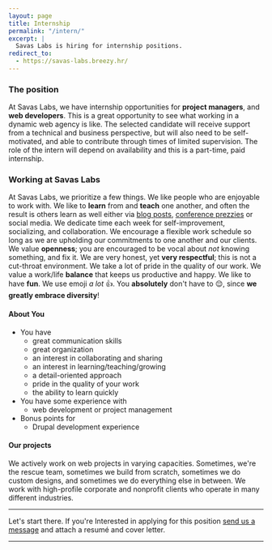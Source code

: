 ```yaml
---
layout: page
title: Internship
permalink: "/intern/"
excerpt: |
  Savas Labs is hiring for internship positions.
redirect_to:
  - https://savas-labs.breezy.hr/
---
```


### The position
At Savas Labs, we have internship opportunities for **project managers**, and
**web developers**. This is a great opportunity to see what working in a dynamic
web agency is like. The selected candidate will receive support from a technical
and business perspective, but will also need to be self-motivated, and able to
contribute through times of limited supervision. The role of the intern will
depend on availability and this is a part-time, paid internship.

### Working at Savas Labs
At Savas Labs, we prioritize a few things. We like people who are enjoyable to work
with. We like to **learn** from and **teach** one another, and often the result is others
 learn as well either via [blog posts](/blog),
 [conference prezzies](https://events.drupal.org/neworleans2016/sessions/total-value-ownership-drupal-8-and-beyond) or social media.
We dedicate time each week for self-improvement, socializing, and collaboration.
We encourage a flexible work schedule
so long as we are upholding our commitments to one another and our clients. We
value **openness**; you are encouraged to be vocal about _not_ knowing something,
and fix it. We are very honest, yet **very respectful**; this is not a cut-throat
environment.
We take a lot of pride in the quality of our work. We value a work/life **balance**
that keeps us productive and happy. We like to have **fun**.
We use emoji _a lot_ :+1:. You **absolutely** don't have to :relieved:,
since **we greatly embrace diversity**!

#### About You
+ You have
  + great communication skills
  + great organization
  + an interest in collaborating and sharing
  + an interest in learning/teaching/growing
  + a detail-oriented approach
  + pride in the quality of your work
  + the ability to learn quickly
+ You have some experience with
  + web development or project management
+ Bonus points for
  + Drupal development experience

#### Our projects
We actively work on web projects in varying capacities. Sometimes, we're the
rescue team, sometimes we build from scratch, sometimes we do custom designs,
and sometimes we do everything else in between. We work with high-profile
corporate and nonprofit clients who operate in many different industries.

---

Let's start there.
If you're Interested in applying for this position
<a href="mailto:careers@savaslabs.com">send us a message</a> and attach a resumé and cover letter.

---
